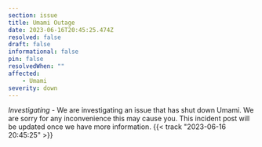 ```yaml
---
section: issue
title: Umami Outage
date: 2023-06-16T20:45:25.474Z
resolved: false
draft: false
informational: false
pin: false
resolvedWhen: ""
affected:
    - Umami
severity: down
---
```

*Investigating* - We are investigating an issue that has shut down Umami. We are sorry for any inconvenience this may cause you. This incident post will be updated once we have more information. {{< track "2023-06-16 20:45:25" >}}